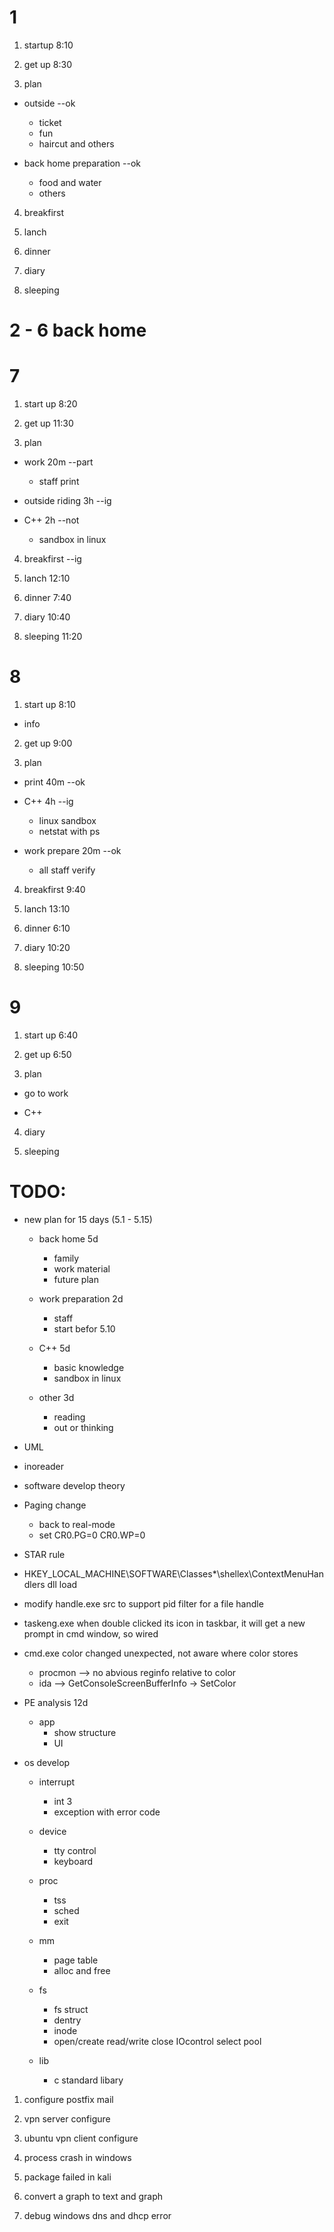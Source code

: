 # 1
1. startup 8:10

2. get up 8:30

3. plan
  - outside --ok
    - ticket
    - fun
    - haircut and others

  - back home preparation --ok
    - food and water
    - others

4. breakfirst

5. lanch

6. dinner

7. diary

8. sleeping

# 2 - 6 back home 

# 7
1. start up 8:20

2. get up 11:30

3. plan
  - work 20m --part
    - staff print

  - outside riding 3h --ig

  - C++ 2h --not
    - sandbox in linux

4. breakfirst --ig

5. lanch 12:10

6. dinner 7:40

7. diary 10:40

8. sleeping 11:20

# 8
1. start up 8:10
  - info

2. get up 9:00

3. plan
  - print 40m  --ok

  - C++ 4h  --ig
    - linux sandbox
    - netstat with ps

  - work prepare  20m  --ok
    - all staff verify

4. breakfirst  9:40

5. lanch 13:10

6. dinner 6:10

7. diary 10:20

8. sleeping 10:50

# 9
1. start up 6:40

2. get up 6:50

3. plan
  - go to work

  - C++

4. diary

5. sleeping

# TODO:
- new plan for 15 days (5.1 - 5.15)
  - back home 5d
    - family 
    - work material
    - future plan

  - work preparation 2d
    - staff 
    - start befor 5.10

  - C++ 5d
    - basic knowledge
    - sandbox in linux

  - other 3d
    - reading
    - out or thinking

- UML

- inoreader

- software develop theory

- Paging change
  - back to real-mode
  - set CR0.PG=0 CR0.WP=0

- STAR rule

- HKEY_LOCAL_MACHINE\SOFTWARE\Classes\*\shellex\ContextMenuHandlers
  dll load

- modify handle.exe src to support pid filter for a file handle

- taskeng.exe
  when double clicked its icon in taskbar, it will get a new prompt in cmd window, so wired

- cmd.exe color changed unexpected, not aware where color stores
  - procmon --> no abvious reginfo relative to color
  - ida --> GetConsoleScreenBufferInfo -> SetColor

- PE analysis 12d
  - app
    - show structure
    - UI

- os develop
  - interrupt
    - int 3 
    - exception with error code

  - device
    - tty control
    - keyboard
    
  - proc
    - tss
    - sched
    - exit

  - mm
    - page table
    - alloc and free

  - fs
    - fs struct
    - dentry
    - inode
    - open/create read/write close IOcontrol select pool

  - lib
    - c standard libary

1. configure postfix mail

2. vpn server configure

3. ubuntu vpn client configure

4. process crash in windows

5. package failed in kali 

6. convert a graph to text and graph

7. debug windows dns and dhcp error